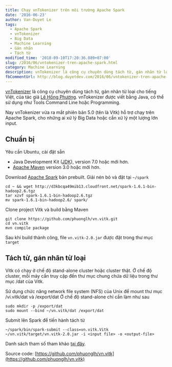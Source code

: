 ```yaml
---
title: Chạy vnTokenizer trên môi trường Apache Spark
date: '2016-06-23'
author: Van-Duyet Le
tags:
  - Apache Spark
  - vnTokenizer
  - Big Data
  - Machine Learning
  - Gán nhãn
  - Tách từ
modified_time: '2018-09-10T17:20:36.889+07:00'
slug: /2016/06/vntokenizer-tren-apache-spark.html
category: Machine Learning
description: vnTokenizer là công cụ chuyên dùng tách từ, gán nhãn từ loại cho tiếng Việt, của tác giả Lê Hồng Phương. vnTokenizer được viết bằng Java, có thể sử dụng như Tools Command Line hoặc Programming.
fbCommentUrl: http://blog.duyetdev.com/2016/06/vntokenizer-tren-apache-spark.html
---
```


[vnTokenizer](http://mim.hus.vnu.edu.vn/phuonglh/softwares/vnTokenizer) là công cụ chuyên dùng tách từ, gán nhãn từ loại cho tiếng Việt, của tác giả [Lê Hồng Phương](http://mim.hus.vnu.edu.vn/phuonglh/). vnTokenizer được viết bằng Java, có thể sử dụng như Tools Command Line hoặc Programming.

Nay vnTokenizer vừa ra mắt phiên bản 5.0 (tên là Vitk) hỗ trợ chạy trên Apache Spark, cho những ai xử lý Big Data hoặc cần xử lý một lượng lớn input.

## Chuẩn bị

Yêu cần Ubuntu, cài đặt sẵn

- Java Development Kit ([JDK](http://www.oracle.com/technetwork/java/javase/downloads/index.html)), version 7.0 hoặc mới hơn.
- [Apache Maven](http://maven.apache.org/) version 3.0 hoặc mới hơn.

Download [Apache Spark](https://spark.apache.org/) bản prebuilt. Giải nén bỏ và đặt tại `~/spark`

```
cd ~ && wget http://d3kbcqa49mib13.cloudfront.net/spark-1.6.1-bin-hadoop2.6.tgz
tar xzvf spark-1.6.1-bin-hadoop2.6.tgz
mv spark-1.6.1-bin-hadoop2.6/ spark/
```

Clone project Vitk và build bằng Maven

```
git clone https://github.com/phuonglh/vn.vitk.git
cd vn.vitk
mvn compile package
```

Sau khi build thành công, file `vn.vitk-2.0.jar` được đặt trong thư mục `target`

## Tách từ, gán nhãn từ loại

Vitk có chạy ở chế độ stand-alone cluster hoặc cluster thật. Ở chế độ cluster, mỗi máy cần truy cập đến thư mục chung chứa dữ liệu trong thư mục /dat của Vitk.

Sử dụng chức năng network file system (NFS) của Unix để mount thư mục /vi.vitk/dat và /export/dat
Ở chế độ stand-alone chỉ cần làm như sau

```
sudo mkdir -p /export/dat
sudo mount --bind ~/vn.vitk/dat /export/dat
```

Submit lên Spark để tiến hành tách từ

```
~/spark/bin/spark-submit --class=vn.vitk.Vitk ~/vn.vitk/target/vn.vitk-2.0.jar -i <input file> -o <output-file>
```

Danh sách tham số tham khảo [tại đây](https://github.com/phuonglh/vn.vitk/blob/master/WS.md#arguments).

Source code: [https://github.com/phuonglh/vn.vitk](https://github.com/phuonglh/vn.vitk)
